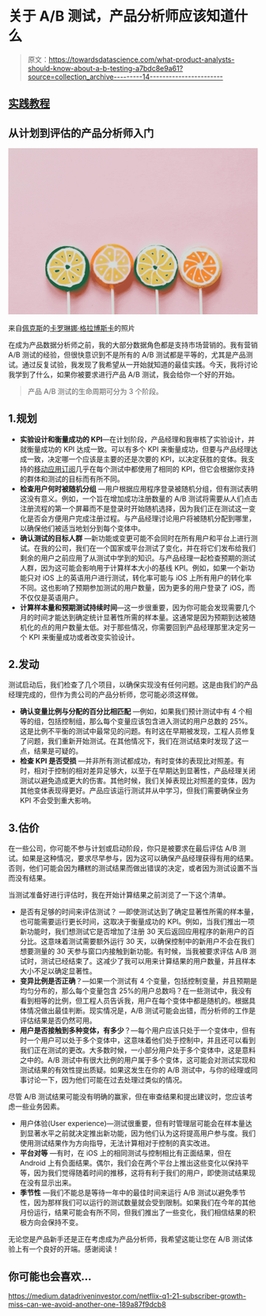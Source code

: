 # 关于 A/B 测试，产品分析师应该知道什么

> 原文：<https://towardsdatascience.com/what-product-analysts-should-know-about-a-b-testing-a7bdc8e9a61?source=collection_archive---------14----------------------->

## [实践教程](https://towardsdatascience.com/tagged/hands-on-tutorials)

## 从计划到评估的产品分析师入门

![](img/2678ec8207e2de494c2e10073d61ee36.png)

来自[佩克斯](https://www.pexels.com/photo/assorted-colorful-lollipops-on-pink-background-4202998/?utm_content=attributionCopyText&utm_medium=referral&utm_source=pexels)的[卡罗琳娜·格拉博斯卡](https://www.pexels.com/@karolina-grabowska?utm_content=attributionCopyText&utm_medium=referral&utm_source=pexels)的照片

在成为产品数据分析师之前，我的大部分数据角色都是支持市场营销的。我有营销 A/B 测试的经验，但很快意识到不是所有的 A/B 测试都是平等的，尤其是产品测试。通过反复试验，我发现了我希望从一开始就知道的最佳实践。今天，我将讨论我学到了什么，如果你被要求进行产品 A/B 测试，我会给你一个好的开始。

> 产品 A/B 测试的生命周期可分为 3 个阶段。

## 1.规划

*   **实验设计和衡量成功的 KPI**—在计划阶段，产品经理和我审核了实验设计，并就衡量成功的 KPI 达成一致。可以有多个 KPI 来衡量成功，但要与产品经理达成一致，决定哪一个应该是主要的还是次要的 KPI，以决定获胜的变体。我支持的[移动应用订阅](https://uplandsoftware.com/localytics/resources/blog/subscription-based-apps-pros-cons-and-how-to-make-the-big-bucks/)几乎在每个测试中都使用了相同的 KPI，但它会根据你支持的群体和测试的目标而有所不同。
*   **检查用户何时被随机分组** —用户根据应用程序登录被随机分组，但有测试表明这没有意义。例如，一个旨在增加成功注册数量的 A/B 测试将需要从人们点击注册流程的第一个屏幕而不是登录时开始随机选择，因为我们正在测试这一变化是否会方便用户完成注册过程。与产品经理讨论用户将被随机分配到哪里，以确保他们被适当地划分到每个变体中。
*   **确认测试的目标人群** —新功能或变更可能不会同时在所有用户和平台上进行测试。在我的公司，我们在一个国家或平台测试了变化，并在将它们发布给我们剩余的用户之前应用了从测试中学到的知识。与产品经理一起检查预期的测试人群，因为这可能会影响用于计算样本大小的基线 KPI。例如，如果一个新功能只对 iOS 上的英语用户进行测试，转化率可能与 iOS 上所有用户的转化率不同。这也影响了预期参加测试的用户数量，因为更多的用户登录了 iOS，而不仅仅是英语用户。
*   **计算样本量和预期测试持续时间**—这一步很重要，因为你可能会发现需要几个月的时间才能达到确定统计显著性所需的样本量。这通常是因为预期到达被随机化的点的用户数量太低。对于那些情况，你需要回到产品经理那里决定另一个 KPI 来衡量成功或者改变实验设计。

## 2.发动

测试启动后，我们检查了几个项目，以确保实现没有任何问题。这是由我们的产品经理完成的，但作为贵公司的产品分析师，您可能必须这样做。

*   **确认变量比例与分配的百分比相匹配** —例如，如果我们预计测试中有 4 个相等的组，包括控制组，那么每个变量应该包含进入测试的用户总数的 25%。这是比例不平衡的测试中最常见的问题。有时这在早期被发现，工程人员修复了问题，我们重新开始测试。在其他情况下，我们在测试结束时发现了这一点，结果是可疑的。
*   **检查 KPI 是否受损** —并非所有测试都成功，有时变体的表现比对照差。有时，相对于控制的相对差异足够大，以至于在早期达到显著性，产品经理关闭测试以避免造成更大的伤害。其他时候，我们关掉表现比对照差的变体，因为其他变体表现得更好。产品应该运行测试并从中学习，但我们需要确保业务 KPI 不会受到重大影响。

## 3.估价

在一些公司，你可能不参与计划或启动阶段，你只是被要求在最后评估 A/B 测试。如果是这种情况，要求尽早参与，因为这可以确保产品经理获得有用的结果。否则，他们可能会因为糟糕的测试结果而做出错误的决定，或者因为测试设置不当而没有结果。

当测试准备好进行评估时，我在开始计算结果之前浏览了一下这个清单。

*   是否有足够的时间来评估测试？ —即使测试达到了确定显著性所需的样本量，也可能需要运行更长时间，这取决于衡量成功的 KPI。例如，当我们推出一项新功能时，我们想测试它是否增加了注册 30 天后返回应用程序的新用户的百分比。这意味着测试需要额外运行 30 天，以确保控制中的新用户不会在我们想要测量的 30 天参与窗口内接触到新功能。有时候，当我被要求评估 A/B 测试时，测试已经结束了。这减少了我可以用来计算结果的用户数量，并且样本大小不足以确定显著性。
*   **变异比例是否正确**？—如果一个测试有 4 个变量，包括控制变量，并且预期是均匀分布的，那么每个变量包含 25%的用户总数吗？在一些测试中，我没有看到相等的比例，但工程人员告诉我，用户在每个变体中都是随机的。根据具体情况做出最佳判断。现实情况是，A/B 测试可能会出错，而分析师的工作是评估结果是否仍然可用。
*   **用户是否接触到多种变体，有多少**？—每个用户应该只处于一个变体中，但有时一个用户可以处于多个变体中，这意味着他们处于控制中，并且还可以看到我们正在测试的更改。大多数时候，一小部分用户处于多个变体中，这是意料之中的。A/B 测试中有很大比例的用户属于多个变体，这可能会对测试实现和测试结果的有效性提出质疑。如果这发生在你的 A/B 测试中，与你的经理或同事讨论一下，因为他们可能在过去处理过类似的情况。

尽管 A/B 测试结果可能没有明确的赢家，但在审查结果和提出建议时，您应该考虑一些业务因素。

*   用户体验(User experience)—测试很重要，但有时管理层可能会在样本量达到显著水平之前就决定推出新功能，因为他们认为这将提高用户参与度。我们使用测试结果作为方向指导，无法计算相对于控制的真实改进。
*   **平台对等** —有时，在 iOS 上的相同测试与控制相比有正面结果，但在 Android 上有负面结果。偶尔，我们会在两个平台上推出这些变化以保持平等，因为我们觉得随着时间的推移，这将有利于我们的用户，即使测试结果现在没有显示出来。
*   **季节性** —我们不能总是等待一年中的最佳时间来运行 A/B 测试以避免季节性，因为那样我们可以运行的测试数量就会受到限制。如果我们在今年的其他月份运行，结果可能会有所不同，但我们推出了一些变化，我们相信结果的积极方向会保持不变。

无论您是产品新手还是正在考虑成为产品分析师，我希望这能让您在 A/B 测试体验上有一个良好的开端。感谢阅读！

## 你可能也会喜欢…

</my-experience-as-a-product-data-analyst-3d01748bc6ea>  <https://medium.datadriveninvestor.com/netflix-q1-21-subscriber-growth-miss-can-we-avoid-another-one-189a87f9dcb8> 